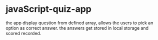 # javaScript-quiz-app
the app display question from defined array, allows the users to pick an option as correct answer. the answers get stored in local storage and scored recorded.
